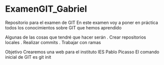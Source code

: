 # ExamenGIT_Gabriel
Repositorio para el examen de GIT
En este examen voy a poner en práctica todos los conocimientos sobre GIT que hemos aprendido

Algunas de las cosas que tendré que hacer serán
. Crear repositorios locales
. Realizar commits
. Trabajar con ramas

Objetivo
Crearemos una web para el instituto IES Pablo Picasso
El comando inicial de GIT es
git init
